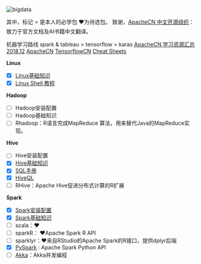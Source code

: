 ﻿![bigdata](https://img-blog.csdn.net/20180625094806495?watermark/2/text/aHR0cHM6Ly9ibG9nLmNzZG4ubmV0L3FxXzQxNTE4Mjc3/font/5a6L5L2T/fontsize/400/fill/I0JBQkFCMA==/dissolve/70)

其中，标记 <kbd>⭐</kbd> 是本人的必学包 ❤为待选包。
致谢，[ApacheCN 中文开源组织](http://www.apachecn.org/#)：致力于官方文档及AI书籍中文翻译。

机器学习路线 spark & tableau > tensorflow > karas
[ApacheCN 学习资源汇总 2018.12](https://blog.csdn.net/wizardforcel/article/details/85317667)
[ApacheCN](http://www.apachecn.org/#)
[TensorflowCN](https://tensorflow.google.cn/tutorials/?hl=zh-cn)
[Cheat Sheets](https://blog.csdn.net/qq_41518277/article/details/80215702)


**Linux**

- [x] [Linux基础知识][linux]
- [x] [Linux Shell 教程][shell]

[linux]: https://blog.csdn.net/qq_41518277/article/details/80720390
[shell]: https://blog.csdn.net/qq_41518277/article/details/80772546

**Hadoop**

- [ ] Hadoop安装配置
- [ ] Hadoop基础知识
- [ ] Rhadoop：R语言完成MapReduce 算法，用来替代Java的MapReduce实现。

**Hive**

- [ ] Hive安装配置
- [x] [Hive基础知识][hivebasic]
- [x] [SQL手册][sql]
- [x] [HiveQL][HiveQL]
- [ ] RHive：Apache Hive促进分布式计算的R扩展

[sql]: https://wilenwu.github.io/posts/big-data/SQLNotebook.html
[HiveQL]: https://wilenwu.github.io/posts/big-data/BigDataNotebook(Hive)--HiveQL.html
[hivebasic]: https://blog.csdn.net/zhongqi2513/article/details/69388239

**Spark**

- [x] [Spark安装配置][spark]
- [x] [Spark基础知识](https://blog.csdn.net/qq_41518277/article/details/84558396)
- [ ] scala：❤
- [ ] sparkR： ❤Apache Spark R API
- [ ] sparklyr：❤来自RStudio的Apache Spark的R接口，提供dplyr后端
- [x] [PySpark][PySpark] : Apache Spark Python API
- [ ] [Akka][akka]：Akka并发编程

[spark]: https://wilenwu.github.io/posts/big-data/BigDataNotebook(Spark)--Spark-installation.html
[akka]: https://blog.csdn.net/lovehuangjiaju/article/details/51039985
[PySpark]: https://blog.csdn.net/qq_41518277/article/details/96487035
